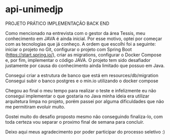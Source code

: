 # api-unimedjp
PROJETO PRÁTICO IMPLEMENTAÇÃO BACK END

Como mencionado na entrevista com o gestor da área Tessis, meu conhecimento em JAVA é ainda inicial. Por esse motivo, optei por começar com as tecnologias que já conheço. A ordem que escolhi foi a seguinte: iniciar o projeto no Git, configurar o projeto com Spring Boot (https://start.spring.io/), criar as migrations, configurar o Docker Compose e, por fim, implementar o código JAVA. O projeto tem sido desafiador justamente por causa do conhecimento ainda limitado que possuo em Java.

Consegui criar a estrutura de banco que está em resources/db/migration
Consegui subir o banco postgres e o min.io utilizando o docker compose

Chegou ao final o meu tempo para realizar o teste e infelizmente eu não consegui implementar o que gostaria no Java minha ideia era utilizar arquitetura limpa no projeto, porém passei por alguma dificuldades que não me permitiram evoluir muito.

Gostei muito do desafio proposto mesmo não conseguindo finaliza-lo, com toda certeza vou separar o proximo final de semana para concluír.

Deixo aqui meus agradecimento por poder participar do processo seletivo :)